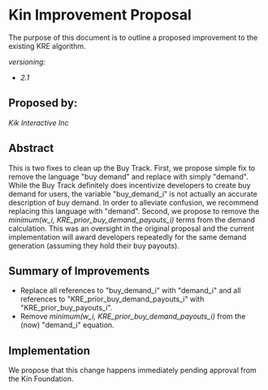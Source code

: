 # Kin Improvement Proposal
The purpose of this document is to outline a proposed improvement to the existing KRE algorithm. 

*versioning:*
- *2.1*

## Proposed by:
*Kik Interactive Inc*

## Abstract
This is two fixes to clean up the Buy Track. First, we propose simple fix to remove the language "buy demand" and replace with simply "demand". While the Buy Track definitely does incentivize developers to create buy demand for users, the variable "buy_demand_i" is not actually an accurate description of buy demand. In order to alleviate confusion, we recommend replacing this language with "demand". Second, we propose to remove the *minimum(w_i, KRE_prior_buy_demand_payouts_i)* terms from the demand calculation. This was an oversight in the original proposal and the current implementation will award developers repeatedly for the same demand generation (assuming they hold their buy payouts).

## Summary of Improvements
- Replace all references to "buy_demand_i" with "demand_i" and all references to "KRE_prior_buy_demand_payouts_i" with "KRE_prior_buy_payouts_i".
- Remove *minimum(w_i, KRE_prior_buy_demand_payouts_i)* from the (now) "demand_i" equation.

## Implementation
We propose that this change happens immediately pending approval from the Kin Foundation.
